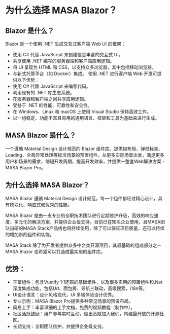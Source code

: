 ﻿# 为什么选择 MASA Blazor？

## Blazor 是什么？

Blazor 是一个使用 .NET 生成交互式客户端 Web UI 的框架：

- 使用 C# 代替 JavaScript 来创建信息丰富的交互式 UI。
- 共享使用 .NET 编写的服务器端和客户端应用逻辑。
- 将 UI 呈现为 HTML 和 CSS，以支持众多浏览器，其中包括移动浏览器。
- 与新式托管平台（如 Docker）集成。
  使用 .NET 进行客户端 Web 开发可提供以下优势：
- 使用 C# 代替 JavaScript 来编写代码。
- 利用现有的 .NET 库生态系统。
- 在服务器和客户端之间共享应用逻辑。
- 受益于 .NET 的性能、可靠性和安全性。
- 在 Windows、Linux 和 macOS 上使用 Visual Studio 保持高效工作。
- 以一组稳定、功能丰富且易用的通用语言、框架和工具为基础来进行生成。

## MASA Blazor 是什么？

一个遵循 Material Design 设计规范的 Blazor 组件库。提供如布局、弹框标准、Loading、全局异常处理等标准场景的预置组件。从更多实际场景出发，满足更多用户和场景的需求，缩短开发周期，提高开发效率，并提供一整套Web解决方案 - MASA Blazor Pro。

## 为什么选择 MASA Blazor？

MASA Blazor 遵循 Material Design 设计规范，每一个组件都经过精心设计，具有模块化、响应式和优秀的性能。

MASA Blazor 是由一支专业的全职技术团队进行定期维护升级，高效的响应速度，多元化的解决方案，并提供企业级支持。目前已在知名企业使用，且MASA团队自研的MASA Stack产品线也将持续使用，除了可以保证项目质量，还可以持续的增加新的组件和功能。

MASA Stack 除了为开发者提供众多中台类开源项目，其最基础的组成部分之一 MASA Blazor 也希望可以打造成最实用的组件库。

## 优势：

- 丰富组件：包含Vuetify 1:1还原的基础组件，以及很多实用的预置组件和.Net深度集成功能，包括Url、面包屑、导航三联动，高级搜索，i18n等。
- UI设计语言：设计风格现代，UI 多端体验设计优秀。
- 专业示例：MASA Blazor Pro提供多种常见场景的预设布局。
- 简易上手：丰富详细的上手文档，免费的视频教程（制作中）。
- 社区活跃鼓励：用户参与实时互动，做出贡献加入我们，构建最开放的开源社区。
- 长期支持：全职团队维护，并提供企业级支持。